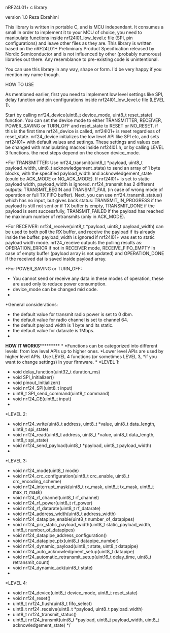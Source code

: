 nRF24L01+ c library

version 1.0
Reza Ebrahimi

This library is written in portable C, and is MCU independant. It consumes a small
In order to implement it to your MCU of choice, you need to manipulate functions inside
nrf24l01_low_level.c file (SPI, pin configurations) and leave other files as they are.
This library is written based on the nRF24L01+ Preliminary Product Specification released 
by Nordic Semiconductor and is not influenced by other (probably numorous) libraries out there.
Any resemblance to pre-existing code is unintentional.

You can use this library in any way, shape or form. I'd be very happy if you mention my name
though.

HOW TO USE

As mentioned earlier, first you need to implement low level settings like SPI, delay function
and pin configurations inside nrf24l01_low_level.c file (LEVEL 1).

Start by calling nrf24_device(uint8_t device_mode, uint8_t reset_state) function. You can set the
device mode to either TRANSMITTER, RECEIVER, POWER_SAVING or TURN_OFF and reset_state to RESET or
NO_RESET. if this is the first time nrf24_device is called, nrf24l01+ is reset regardless of reset_state.
nrf24_device initializes the low level API like SPI etc, and sets nrf24l01+ with default values and settings.
These settings and values can be changed with manipulating macros inside nrf24l01.h, or by calling LEVEL 3 
functions. the next steps depend on the chosen device_mode.

*For TRANSMITTER:
Use nrf24_transmit(uint8_t *payload, uint8_t payload_width, uint8_t acknowledgement_state) to send an array of 1 byte blocks, with the specified payload_width and acknowledgement_state (could be ACK_MODE or NO_ACK_MODE). If nrf24l01+ is set to static payload width, payload_width is ignored. nrf24_transmit has 2 different outputs: TRANSMIT_BEGIN and TRANSMIT_FAIL (in case of wrong mode of operation or full TX FIFO buffer). Next, you can use nrf24_transmit_status() which has no input, but gives back status: TRANSMIT_IN_PROGRESS if the payload is still not sent or if TX buffer is empty, TRANSMIT_DONE if the payload is sent successfully, TRANSMIT_FAILED if the payload has reached he maximum number of retransmits (only in ACK_MODE).

*For RECEIVER:
nrf24_receive(uint8_t *payload, uint8_t payload_width) can be used to both poll the RX buffer, and receive the payload if its already inside the buffer. payload_width is ignored if nrf24l01+ was set to static payload width mode. nrf24_receive outputs the polling results as: OPERATION_ERROR if not in RECEIVER mode, RECEIVE_FIFO_EMPTY in case of empty buffer (payload array is not updated) and OPERATION_DONE if the received dat is saved inside payload array.

 *For POWER_SAVING or TURN_OFF:
 *  You cannot send or receive any data in these modes of operation, these are used only to reduce power consumption. 
 *  device_mode can be changed mid code.
 *  
 *General considerations:
 *  the default value for transmit radio power is set to 0 dbm.
 *  the default value for radio channel is set to channel 64.
 *  the default payload width is 1 byte and its static.
 *  the default value for datarate is 1Mbps.
 *
 ********************************HOW IT WORKS*****************************************
 *
 *Functions can be categorized into different levels: from low level APIs up to higher ones.
 *Lower level APIs are used by higher level APIs. Use LEVEL 4 functions (or sometimes LEVEL 3, 
 *if you want to change settings) in your firmware.
 *
 *LEVEL 1:
 *  void delay_function(uint32_t duration_ms)
 *  void SPI_Initializer()
 *  void pinout_Initializer()
 *  void nrf24_SPI(uint8_t input)
 *  uint8_t SPI_send_command(uint8_t command)
 *  void nrf24_CE(uint8_t input)
 *  
 *LEVEL 2:
 *  void nrf24_write(uint8_t address, uint8_t *value, uint8_t data_length, uint8_t spi_state)
 *  void nrf24_read(uint8_t address, uint8_t *value, uint8_t data_length, uint8_t spi_state)
 *  void nrf24_send_payload(uint8_t *payload, uint8_t payload_width)
 *  
 *LEVEL 3:
 *  void nrf24_mode(uint8_t mode)
 *  void nrf24_crc_configuration(uint8_t crc_enable, uint8_t crc_encoding_scheme)
 *  void nrf24_interrupt_mask(uint8_t rx_mask, uint8_t tx_mask, uint8_t max_rt_mask)
 *  void nrf24_rf_channel(uint8_t rf_channel)
 *  void nrf24_rf_power(uint8_t rf_power)
 *  void nrf24_rf_datarate(uint8_t rf_datarate)
 *  void nrf24_address_width(uint8_t address_width)
 *  void nrf24_datapipe_enable(uint8_t number_of_datapipes)
 *  void nrf24_prx_static_payload_width(uint8_t static_payload_width, uint8_t number_of_datapipes)
 *  void nrf24_datapipe_address_configuration()
 *  void nrf24_datapipe_ptx(uint8_t datapipe_number)
 *  void nrf24_dynamic_payload(uint8_t state, uint8_t datapipe)
 *  void nrf24_auto_acknowledgment_setup(uint8_t datapipe)
 *  void nrf24_automatic_retransmit_setup(uint16_t delay_time, uint8_t retransmit_count)
 *  void nrf24_dynamic_ack(uint8_t state)
 *  
 *LEVEL 4:
 *  void nrf24_device(uint8_t device_mode, uint8_t reset_state)
 *  void nrf24_reset()
 *  uint8_t nrf24_flush(uint8_t fifo_select)
 *  uint8_t nrf24_receive(uint8_t *payload, uint8_t payload_width)
 *  uint8_t nrf24_transmit_status()
 *  uint8_t nrf24_transmit(uint8_t *payload, uint8_t payload_width, uint8_t acknowledgement_state)
 */
